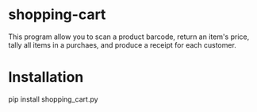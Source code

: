 # shopping-cart

This program allow you to scan a product barcode, return an item's price, tally all items in a purchaes, and produce a receipt for each customer. 

# Installation

pip install shopping_cart.py

